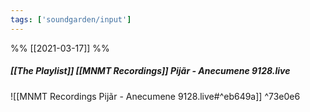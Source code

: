 ```yaml
---
tags: ['soundgarden/input']
---
```


%% [[2021-03-17]] %%

##### [[The Playlist]] [[MNMT Recordings]]  Pijãr - Anecumene 9128.live


![[MNMT Recordings  Pijãr - Anecumene 9128.live#^eb649a]] ^73e0e6
